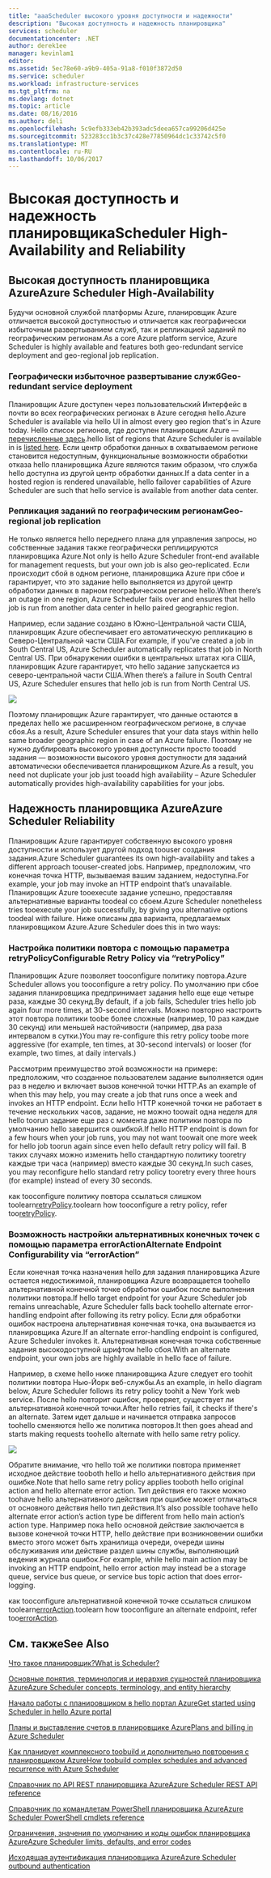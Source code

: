 ```yaml
---
title: "aaaScheduler высокого уровня доступности и надежности"
description: "Высокая доступность и надежность планировщика"
services: scheduler
documentationcenter: .NET
author: derek1ee
manager: kevinlam1
editor: 
ms.assetid: 5ec78e60-a9b9-405a-91a8-f010f3872d50
ms.service: scheduler
ms.workload: infrastructure-services
ms.tgt_pltfrm: na
ms.devlang: dotnet
ms.topic: article
ms.date: 08/16/2016
ms.author: deli
ms.openlocfilehash: 5c9efb333eb42b393adc5deea657ca99206d425e
ms.sourcegitcommit: 523283cc1b3c37c428e77850964dc1c33742c5f0
ms.translationtype: MT
ms.contentlocale: ru-RU
ms.lasthandoff: 10/06/2017
---
```

# <a name="scheduler-high-availability-and-reliability"></a><span data-ttu-id="3079b-103">Высокая доступность и надежность планировщика</span><span class="sxs-lookup"><span data-stu-id="3079b-103">Scheduler High-Availability and Reliability</span></span>
## <a name="azure-scheduler-high-availability"></a><span data-ttu-id="3079b-104">Высокая доступность планировщика Azure</span><span class="sxs-lookup"><span data-stu-id="3079b-104">Azure Scheduler High-Availability</span></span>
<span data-ttu-id="3079b-105">Будучи основной службой платформы Azure, планировщик Azure отличается высокой доступностью и отличается как географически избыточным развертыванием служб, так и репликацией заданий по географическим регионам.</span><span class="sxs-lookup"><span data-stu-id="3079b-105">As a core Azure platform service, Azure Scheduler is highly available and features both geo-redundant service deployment and geo-regional job replication.</span></span>

### <a name="geo-redundant-service-deployment"></a><span data-ttu-id="3079b-106">Географически избыточное развертывание служб</span><span class="sxs-lookup"><span data-stu-id="3079b-106">Geo-redundant service deployment</span></span>
<span data-ttu-id="3079b-107">Планировщик Azure доступен через пользовательский Интерфейс в почти во всех географических регионах в Azure сегодня hello.</span><span class="sxs-lookup"><span data-stu-id="3079b-107">Azure Scheduler is available via hello UI in almost every geo region that's in Azure today.</span></span> <span data-ttu-id="3079b-108">Hello список регионов, где доступен планировщик Azure — [перечисленные здесь](https://azure.microsoft.com/regions/#services).</span><span class="sxs-lookup"><span data-stu-id="3079b-108">hello list of regions that Azure Scheduler is available in is [listed here](https://azure.microsoft.com/regions/#services).</span></span> <span data-ttu-id="3079b-109">Если центр обработки данных в охватываемом регионе становится недоступным, функциональные возможности обработки отказа hello планировщика Azure являются таким образом, что служба hello доступна из другой центр обработки данных.</span><span class="sxs-lookup"><span data-stu-id="3079b-109">If a data center in a hosted region is rendered unavailable, hello failover capabilities of Azure Scheduler are such that hello service is available from another data center.</span></span>

### <a name="geo-regional-job-replication"></a><span data-ttu-id="3079b-110">Репликация заданий по географическим регионам</span><span class="sxs-lookup"><span data-stu-id="3079b-110">Geo-regional job replication</span></span>
<span data-ttu-id="3079b-111">Не только является hello переднего плана для управления запросы, но собственные задания также географически реплицируются планировщика Azure.</span><span class="sxs-lookup"><span data-stu-id="3079b-111">Not only is hello Azure Scheduler front-end available for management requests, but your own job is also geo-replicated.</span></span> <span data-ttu-id="3079b-112">Если происходит сбой в одном регионе, планировщика Azure при сбое и гарантирует, что это задание hello выполняется из другой центр обработки данных в парном географическом регионе hello.</span><span class="sxs-lookup"><span data-stu-id="3079b-112">When there’s an outage in one region, Azure Scheduler fails over and ensures that hello job is run from another data center in hello paired geographic region.</span></span>

<span data-ttu-id="3079b-113">Например, если задание создано в Южно-Центральной части США, планировщик Azure обеспечивает его автоматическую репликацию в Северо-Центральной части США.</span><span class="sxs-lookup"><span data-stu-id="3079b-113">For example, if you’ve created a job in South Central US, Azure Scheduler automatically replicates that job in North Central US.</span></span> <span data-ttu-id="3079b-114">При обнаружении ошибки в центральных штатах юга США, планировщик Azure гарантирует, что hello задание запускается из северо-центральной части США.</span><span class="sxs-lookup"><span data-stu-id="3079b-114">When there’s a failure in South Central US, Azure Scheduler ensures that hello job is run from North Central US.</span></span> 

![][1]

<span data-ttu-id="3079b-115">Поэтому планировщик Azure гарантирует, что данные остаются в пределах hello же расширенном географическом регионе, в случае сбоя.</span><span class="sxs-lookup"><span data-stu-id="3079b-115">As a result, Azure Scheduler ensures that your data stays within hello same broader geographic region in case of an Azure failure.</span></span> <span data-ttu-id="3079b-116">Поэтому не нужно дублировать высокого уровня доступности просто tooadd задания — возможности высокого уровня доступности для заданий автоматически обеспечивается планировщиком Azure.</span><span class="sxs-lookup"><span data-stu-id="3079b-116">As a result, you need not duplicate your job just tooadd high availability – Azure Scheduler automatically provides high-availability capabilities for your jobs.</span></span>

## <a name="azure-scheduler-reliability"></a><span data-ttu-id="3079b-117">Надежность планировщика Azure</span><span class="sxs-lookup"><span data-stu-id="3079b-117">Azure Scheduler Reliability</span></span>
<span data-ttu-id="3079b-118">Планировщик Azure гарантирует собственную высокого уровня доступности и использует другой подход toouser создания задания.</span><span class="sxs-lookup"><span data-stu-id="3079b-118">Azure Scheduler guarantees its own high-availability and takes a different approach toouser-created jobs.</span></span> <span data-ttu-id="3079b-119">Например, предположим, что конечная точка HTTP, вызываемая вашим заданием, недоступна.</span><span class="sxs-lookup"><span data-stu-id="3079b-119">For example, your job may invoke an HTTP endpoint that’s unavailable.</span></span> <span data-ttu-id="3079b-120">Планировщик Azure tooexecute задание успешно, предоставляя альтернативные варианты toodeal со сбоем.</span><span class="sxs-lookup"><span data-stu-id="3079b-120">Azure Scheduler nonetheless tries tooexecute your job successfully, by giving you alternative options toodeal with failure.</span></span> <span data-ttu-id="3079b-121">Ниже описаны два варианта, предлагаемых планировщиком Azure.</span><span class="sxs-lookup"><span data-stu-id="3079b-121">Azure Scheduler does this in two ways:</span></span>

### <a name="configurable-retry-policy-via-retrypolicy"></a><span data-ttu-id="3079b-122">Настройка политики повтора с помощью параметра retryPolicy</span><span class="sxs-lookup"><span data-stu-id="3079b-122">Configurable Retry Policy via “retryPolicy”</span></span>
<span data-ttu-id="3079b-123">Планировщик Azure позволяет tooconfigure политику повтора.</span><span class="sxs-lookup"><span data-stu-id="3079b-123">Azure Scheduler allows you tooconfigure a retry policy.</span></span> <span data-ttu-id="3079b-124">По умолчанию при сбое задания планировщика предпринимает задания hello еще еще четыре раза, каждые 30 секунд.</span><span class="sxs-lookup"><span data-stu-id="3079b-124">By default, if a job fails, Scheduler tries hello job again four more times, at 30-second intervals.</span></span> <span data-ttu-id="3079b-125">Можно повторно настроить этот повтора политики toobe более сложные (например, 10 раз каждые 30 секунд) или меньшей настойчивости (например, два раза интервалом в сутки.)</span><span class="sxs-lookup"><span data-stu-id="3079b-125">You may re-configure this retry policy toobe more aggressive (for example, ten times, at 30-second intervals) or looser (for example, two times, at daily intervals.)</span></span>

<span data-ttu-id="3079b-126">Рассмотрим преимущество этой возможности на примере: предположим, что созданное пользователем задание выполняется один раз в неделю и включает вызов конечной точки HTTP.</span><span class="sxs-lookup"><span data-stu-id="3079b-126">As an example of when this may help, you may create a job that runs once a week and invokes an HTTP endpoint.</span></span> <span data-ttu-id="3079b-127">Если hello HTTP конечной точки не работает в течение нескольких часов, задание, не можно toowait одна неделя для hello toorun задание еще раз с момента даже политики повтора по умолчанию hello завершится ошибкой.</span><span class="sxs-lookup"><span data-stu-id="3079b-127">If hello HTTP endpoint is down for a few hours when your job runs, you may not want toowait one more week for hello job toorun again since even hello default retry policy will fail.</span></span> <span data-ttu-id="3079b-128">В таких случаях можно изменить hello стандартную политику tooretry каждые три часа (например) вместо каждые 30 секунд.</span><span class="sxs-lookup"><span data-stu-id="3079b-128">In such cases, you may reconfigure hello standard retry policy tooretry every three hours (for example) instead of every 30 seconds.</span></span>

<span data-ttu-id="3079b-129">как tooconfigure политику повтора ссылаться слишком toolearn[retryPolicy](scheduler-concepts-terms.md#retrypolicy).</span><span class="sxs-lookup"><span data-stu-id="3079b-129">toolearn how tooconfigure a retry policy, refer too[retryPolicy](scheduler-concepts-terms.md#retrypolicy).</span></span>

### <a name="alternate-endpoint-configurability-via-erroraction"></a><span data-ttu-id="3079b-130">Возможность настройки альтернативных конечных точек с помощью параметра errorAction</span><span class="sxs-lookup"><span data-stu-id="3079b-130">Alternate Endpoint Configurability via “errorAction”</span></span>
<span data-ttu-id="3079b-131">Если конечная точка назначения hello для задания планировщика Azure остается недостижимой, планировщика Azure возвращается toohello альтернативной конечной точке обработки ошибок после выполнения политики повтора.</span><span class="sxs-lookup"><span data-stu-id="3079b-131">If hello target endpoint for your Azure Scheduler job remains unreachable, Azure Scheduler falls back toohello alternate error-handling endpoint after following its retry policy.</span></span> <span data-ttu-id="3079b-132">Если для обработки ошибок настроена альтернативная конечная точка, она вызывается из планировщика Azure.</span><span class="sxs-lookup"><span data-stu-id="3079b-132">If an alternate error-handling endpoint is configured, Azure Scheduler invokes it.</span></span> <span data-ttu-id="3079b-133">Альтернативная конечная точка собственные задания высокодоступной шрифтом hello сбоя.</span><span class="sxs-lookup"><span data-stu-id="3079b-133">With an alternate endpoint, your own jobs are highly available in hello face of failure.</span></span>

<span data-ttu-id="3079b-134">Например, в схеме hello ниже планировщика Azure следует его toohit политики повтора Нью-Йорк веб-службы.</span><span class="sxs-lookup"><span data-stu-id="3079b-134">As an example, in hello diagram below, Azure Scheduler follows its retry policy toohit a New York web service.</span></span> <span data-ttu-id="3079b-135">После hello повторит ошибок, проверяет, существует ли альтернативной конечной точки.</span><span class="sxs-lookup"><span data-stu-id="3079b-135">After hello retries fail, it checks if there's an alternate.</span></span> <span data-ttu-id="3079b-136">Затем идет дальше и начинается отправка запросов toohello сменяются hello же политика повторов.</span><span class="sxs-lookup"><span data-stu-id="3079b-136">It then goes ahead and starts making requests toohello alternate with hello same retry policy.</span></span>

![][2]

<span data-ttu-id="3079b-137">Обратите внимание, что hello той же политики повтора применяет исходное действие tooboth hello и hello альтернативного действия при ошибке.</span><span class="sxs-lookup"><span data-stu-id="3079b-137">Note that hello same retry policy applies tooboth hello original action and hello alternate error action.</span></span> <span data-ttu-id="3079b-138">Тип действия его также можно toohave hello альтернативного действия при ошибке может отличаться от основного действия hello тип действия.</span><span class="sxs-lookup"><span data-stu-id="3079b-138">It’s also possible toohave hello alternate error action’s action type be different from hello main action’s action type.</span></span> <span data-ttu-id="3079b-139">Например пока hello основной действие заключается в вызове конечной точки HTTP, hello действие при возникновении ошибки вместо этого может быть хранилища очереди, очереди шины обслуживания или действие раздел шины службы, выполняющий ведения журнала ошибок.</span><span class="sxs-lookup"><span data-stu-id="3079b-139">For example, while hello main action may be invoking an HTTP endpoint, hello error action may instead be a storage queue, service bus queue, or service bus topic action that does error-logging.</span></span>

<span data-ttu-id="3079b-140">как tooconfigure альтернативной конечной точке ссылаться слишком toolearn[errorAction](scheduler-concepts-terms.md#action-and-erroraction).</span><span class="sxs-lookup"><span data-stu-id="3079b-140">toolearn how tooconfigure an alternate endpoint, refer too[errorAction](scheduler-concepts-terms.md#action-and-erroraction).</span></span>

## <a name="see-also"></a><span data-ttu-id="3079b-141">См. также</span><span class="sxs-lookup"><span data-stu-id="3079b-141">See Also</span></span>
 [<span data-ttu-id="3079b-142">Что такое планировщик?</span><span class="sxs-lookup"><span data-stu-id="3079b-142">What is Scheduler?</span></span>](scheduler-intro.md)

 [<span data-ttu-id="3079b-143">Основные понятия, терминология и иерархия сущностей планировщика Azure</span><span class="sxs-lookup"><span data-stu-id="3079b-143">Azure Scheduler concepts, terminology, and entity hierarchy</span></span>](scheduler-concepts-terms.md)

 [<span data-ttu-id="3079b-144">Начало работы с планировщиком в hello портал Azure</span><span class="sxs-lookup"><span data-stu-id="3079b-144">Get started using Scheduler in hello Azure portal</span></span>](scheduler-get-started-portal.md)

 [<span data-ttu-id="3079b-145">Планы и выставление счетов в планировщике Azure</span><span class="sxs-lookup"><span data-stu-id="3079b-145">Plans and billing in Azure Scheduler</span></span>](scheduler-plans-billing.md)

 [<span data-ttu-id="3079b-146">Как планирует комплексного toobuild и дополнительно повторения с планировщиком Azure</span><span class="sxs-lookup"><span data-stu-id="3079b-146">How toobuild complex schedules and advanced recurrence with Azure Scheduler</span></span>](scheduler-advanced-complexity.md)

 [<span data-ttu-id="3079b-147">Справочник по API REST планировщика Azure</span><span class="sxs-lookup"><span data-stu-id="3079b-147">Azure Scheduler REST API reference</span></span>](https://msdn.microsoft.com/library/mt629143)

 [<span data-ttu-id="3079b-148">Справочник по командлетам PowerShell планировщика Azure</span><span class="sxs-lookup"><span data-stu-id="3079b-148">Azure Scheduler PowerShell cmdlets reference</span></span>](scheduler-powershell-reference.md)

 [<span data-ttu-id="3079b-149">Ограничения, значения по умолчанию и коды ошибок планировщика Azure</span><span class="sxs-lookup"><span data-stu-id="3079b-149">Azure Scheduler limits, defaults, and error codes</span></span>](scheduler-limits-defaults-errors.md)

 [<span data-ttu-id="3079b-150">Исходящая аутентификация планировщика Azure</span><span class="sxs-lookup"><span data-stu-id="3079b-150">Azure Scheduler outbound authentication</span></span>](scheduler-outbound-authentication.md)

[1]: ./media/scheduler-high-availability-reliability/scheduler-high-availability-reliability-image1.png

[2]: ./media/scheduler-high-availability-reliability/scheduler-high-availability-reliability-image2.png
